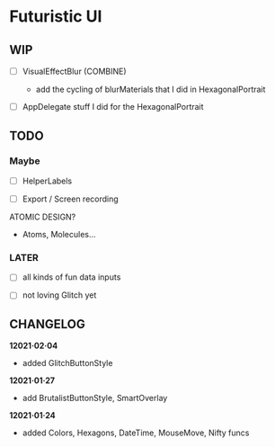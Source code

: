 # Futuristic UI


## WIP
- [ ] VisualEffectBlur (COMBINE)
	- add the cycling of blurMaterials that I did in HexagonalPortrait
- [ ] AppDelegate stuff I did for the HexagonalPortrait



## TODO


### Maybe
- [ ] HelperLabels
- [ ] Export / Screen recording


ATOMIC DESIGN?
- Atoms, Molecules...

### LATER
- [ ] all kinds of fun data inputs
- [ ] not loving Glitch yet



## CHANGELOG

**12021·02·04**
- added GlitchButtonStyle

**12021·01·27**
- add BrutalistButtonStyle, SmartOverlay

**12021·01·24**
- added Colors, Hexagons, DateTime, MouseMove, Nifty funcs 
